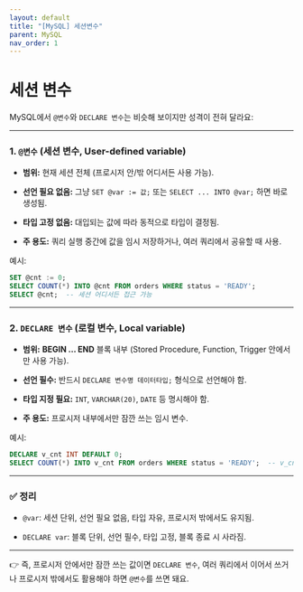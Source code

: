 ```yaml
---
layout: default
title: "[MySQL] 세션변수"
parent: MySQL
nav_order: 1
---
```


# 세션 변수

MySQL에서 `@변수`와 `DECLARE 변수`는 비슷해 보이지만 성격이 전혀 달라요:

---

### 1. `@변수` (세션 변수, User-defined variable)

- **범위:** 현재 세션 전체 (프로시저 안/밖 어디서든 사용 가능).
    
- **선언 필요 없음:** 그냥 `SET @var := 값;` 또는 `SELECT ... INTO @var;` 하면 바로 생성됨.
    
- **타입 고정 없음:** 대입되는 값에 따라 동적으로 타입이 결정됨.
    
- **주 용도:** 쿼리 실행 중간에 값을 임시 저장하거나, 여러 쿼리에서 공유할 때 사용.
    

예시:
```sql
SET @cnt := 0;  
SELECT COUNT(*) INTO @cnt FROM orders WHERE status = 'READY';  
SELECT @cnt;  -- 세션 어디서든 접근 가능
```


---

### 2. `DECLARE 변수` (로컬 변수, Local variable)

- **범위:** **BEGIN ... END** 블록 내부 (Stored Procedure, Function, Trigger 안에서만 사용 가능).
    
- **선언 필수:** 반드시 `DECLARE 변수명 데이터타입;` 형식으로 선언해야 함.
    
- **타입 지정 필요:** `INT`, `VARCHAR(20)`, `DATE` 등 명시해야 함.
    
- **주 용도:** 프로시저 내부에서만 잠깐 쓰는 임시 변수.
    

예시:

```sql
DECLARE v_cnt INT DEFAULT 0;  
SELECT COUNT(*) INTO v_cnt FROM orders WHERE status = 'READY';  -- v_cnt는 프로시저가 끝나면 소멸됨
```


---

### ✅ 정리

- `@var`: 세션 단위, 선언 필요 없음, 타입 자유, 프로시저 밖에서도 유지됨.
    
- `DECLARE var`: 블록 단위, 선언 필수, 타입 고정, 블록 종료 시 사라짐.
    

---

👉 즉, 프로시저 안에서만 잠깐 쓰는 값이면 `DECLARE 변수`, 여러 쿼리에서 이어서 쓰거나 프로시저 밖에서도 활용해야 하면 `@변수`를 쓰면 돼요.
